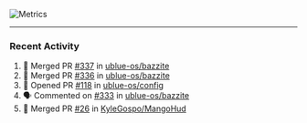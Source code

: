 ![Metrics](https://metrics.lecoq.io/KyleGospo?template=classic&base=header%2C%20activity%2C%20community%2C%20repositories%2C%20metadata&base.indepth=false&base.hireable=false&base.skip=false&config.timezone=America%2FLos_Angeles)

---
### Recent Activity
<!--START_SECTION:activity-->
1. 🎉 Merged PR [#337](https://github.com/ublue-os/bazzite/pull/337) in [ublue-os/bazzite](https://github.com/ublue-os/bazzite)
2. 🎉 Merged PR [#336](https://github.com/ublue-os/bazzite/pull/336) in [ublue-os/bazzite](https://github.com/ublue-os/bazzite)
3. 💪 Opened PR [#118](https://github.com/ublue-os/config/pull/118) in [ublue-os/config](https://github.com/ublue-os/config)
4. 🗣 Commented on [#333](https://github.com/ublue-os/bazzite/issues/333#issuecomment-1727044985) in [ublue-os/bazzite](https://github.com/ublue-os/bazzite)
5. 🎉 Merged PR [#26](https://github.com/KyleGospo/MangoHud/pull/26) in [KyleGospo/MangoHud](https://github.com/KyleGospo/MangoHud)
<!--END_SECTION:activity-->
